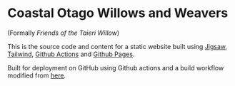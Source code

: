 # Coastal Otago Willows and Weavers 

(Formally *Friends of the Taieri Willow*)

This is the source code and content for a static website built using [Jigsaw][tcj], [Tailwind][twn], [Github Actions][gha] and [Github Pages][ghp]. 

[tcj]: https://jigsaw.tighten.co
[twn]: https://tailwindcss.com
[gha]: https://github.com/features/actions
[ghp]: https://pages.github.com


Built for deployment on GitHub using Github actions and a build workflow modified from [here](https://james.brooks.page/blog/jigsaw-github-actions/).
